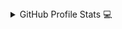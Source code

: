 <details>
  <summary>GitHub Profile Stats 💻</summary>
  <br/>
    <a href="https://github.com/esdra00/github-readme-stats"><img alt="esdra00's Github Stats" src="https://github-readme-stats.vercel.app/api/?username=esdra00&show_icons=true&count_private=true&theme=default&hide_border=true&bg_color=fff&title_color=00E676&icon_color=00E676" height="192px"/></a>
  <a href="https://github.com/esdra00/github-readme-stats"><img alt="esdra00's Top Languages" src="https://github-readme-stats.vercel.app/api/top-langs/?username=esdra00&langs_count=8&layout=compact&theme=default&hide_border=true&bg_color=fff&title_color=000&icon_color=000&hide=Jupyter%20Notebook" height="192px"/></a>
  <br/>
</details>

